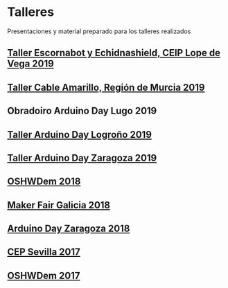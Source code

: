 # Talleres
Presentaciones y material preparado para los talleres realizados

## [Taller Escornabot y Echidnashield, CEIP Lope de Vega 2019](https://github.com/EchidnaShield/Recursos/tree/master/Didactica/Talleres/CableAmarillo19)

## [Taller Cable Amarillo, Región de Murcia 2019](https://github.com/EchidnaShield/Recursos/tree/master/Didactica/Talleres/CableAmarillo19)
## Obradoiro Arduino Day Lugo 2019

## [Taller Arduino Day Logroño 2019](https://github.com/EchidnaShield/Recursos/tree/master/Didactica/Talleres/ArduinoDayLogro%C3%B1o19)

## [Taller Arduino Day Zaragoza 2019](https://github.com/EchidnaShield/Recursos/tree/master/Didactica/Talleres/ArduinoDayZGZ19)

## [OSHWDem 2018](https://github.com/EchidnaShield/Recursos/tree/master/Didactica/Talleres/OSHWDEM18)

## [Maker Fair Galicia 2018](https://github.com/EchidnaShield/Recursos/tree/master/Didactica/Talleres/MakerFaireGalicia18)

## [Arduino Day Zaragoza 2018](https://github.com/EchidnaShield/Recursos/tree/master/Didactica/Talleres/ArduinoDayZGZ18)

## [CEP Sevilla 2017](https://github.com/EchidnaShield/Recursos/tree/master/Didactica/Talleres/CEP%20Sevilla)

## [OSHWDem 2017](https://github.com/EchidnaShield/Recursos/tree/master/Didactica/Talleres/OSHDEM17)
